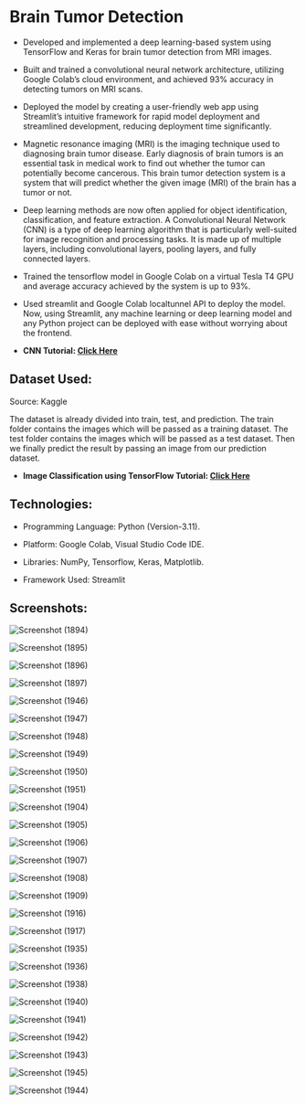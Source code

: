 # Brain Tumor Detection

* Developed and implemented a deep learning-based system using TensorFlow and Keras for brain tumor detection from MRI images.
* Built and trained a convolutional neural network architecture, utilizing Google Colab’s cloud environment, and achieved 93% accuracy in detecting tumors on MRI scans.
* Deployed the model by creating a user-friendly web app using Streamlit’s intuitive framework for rapid model deployment and streamlined development, reducing deployment time significantly.
  
* Magnetic resonance imaging (MRI) is the imaging technique used to diagnosing brain tumor disease. Early diagnosis of brain tumors is an essential task in medical work to find out whether the tumor can potentially become cancerous. This brain tumor detection system is a system that will predict whether the given image (MRI) of the brain has a tumor or not.

* Deep learning methods are now often applied for object identification, classification, and feature extraction. A
Convolutional Neural Network (CNN) is a type of deep learning algorithm that is particularly well-suited for image recognition and
processing tasks. It is made up of multiple layers, including convolutional layers, pooling layers, and fully connected layers.

* Trained the tensorflow model in Google Colab on a virtual Tesla T4 GPU and average accuracy achieved by the system is up to 93%.

* Used streamlit and Google Colab localtunnel API to deploy the model. Now, using Streamlit, any machine learning or deep learning
model and any Python project can be deployed with ease without worrying about the frontend.

* <strong>CNN Tutorial: [Click Here](https://www.simplilearn.com/tutorials/deep-learning-tutorial/convolutional-neural-network)</strong>
<h2>Dataset Used:</h2>
Source: Kaggle

The dataset is already divided into train, test, and prediction. The train folder contains the images which will be passed as a training dataset. The test folder contains the images which will be passed as a test dataset. Then we finally predict the result by passing an image from our prediction dataset.

* <strong>Image Classification using TensorFlow Tutorial: [Click Here](https://www.tensorflow.org/tutorials/images/classification)</strong>

<h2>Technologies:</h2>

*	Programming Language: Python (Version-3.11).

*	Platform: Google Colab, Visual Studio Code IDE.

* Libraries: NumPy, Tensorflow, Keras, Matplotlib.

* Framework Used: Streamlit

<h2>Screenshots:</h2>

![Screenshot (1894)](https://github.com/DebajyotiTalukder2001/ML-Repo/assets/136104351/6ded205f-7f2c-4551-99c8-285100d97d0f)



![Screenshot (1895)](https://github.com/DebajyotiTalukder2001/ML-Repo/assets/136104351/2d6cc73c-cb80-4aa1-b48c-8401b1a9e76b)





![Screenshot (1896)](https://github.com/DebajyotiTalukder2001/ML-Repo/assets/136104351/3a93b08d-b942-4a4c-8853-fe9e38dd5b26)




![Screenshot (1897)](https://github.com/DebajyotiTalukder2001/ML-Repo/assets/136104351/8e9ea3cc-b216-4dbd-a49a-7b023b880f5a)




![Screenshot (1946)](https://github.com/DebajyotiTalukder2001/ML-Repo/assets/136104351/a2a65499-6f30-4214-96d1-cff249542bc5)




![Screenshot (1947)](https://github.com/DebajyotiTalukder2001/ML-Repo/assets/136104351/d7bb42aa-b56d-4562-a7e7-639640cbf76a)



![Screenshot (1948)](https://github.com/DebajyotiTalukder2001/ML-Repo/assets/136104351/d064fc70-6c4d-4b2d-b046-ae96ac71063f)





![Screenshot (1949)](https://github.com/DebajyotiTalukder2001/ML-Repo/assets/136104351/f065cdc4-8b0d-4ecd-bd7f-45764b2a5fb0)




![Screenshot (1950)](https://github.com/DebajyotiTalukder2001/ML-Repo/assets/136104351/1e7a7c70-bc59-490f-bdd2-41c9367d8e17)





![Screenshot (1951)](https://github.com/DebajyotiTalukder2001/ML-Repo/assets/136104351/288c3faa-be83-4be3-bfe7-a870d67294e9)



![Screenshot (1904)](https://github.com/DebajyotiTalukder2001/ML-Repo/assets/136104351/6b746c26-42c2-4ae0-a9e7-741245e82b58)





![Screenshot (1905)](https://github.com/DebajyotiTalukder2001/ML-Repo/assets/136104351/3d5327c6-dced-4799-9952-f98f157076c5)




![Screenshot (1906)](https://github.com/DebajyotiTalukder2001/ML-Repo/assets/136104351/585b57ce-63d3-4d24-bc53-cb7279d8ffa6)





![Screenshot (1907)](https://github.com/DebajyotiTalukder2001/ML-Repo/assets/136104351/ca0c9c13-52c1-48ed-8391-2011df5eb1b9)




![Screenshot (1908)](https://github.com/DebajyotiTalukder2001/ML-Repo/assets/136104351/f25b8862-3840-48e0-a349-a1d32e869f28)




![Screenshot (1909)](https://github.com/DebajyotiTalukder2001/ML-Repo/assets/136104351/93f161fd-8d1d-4bd1-8d2b-d5b979b8d381)


![Screenshot (1916)](https://github.com/DebajyotiTalukder2001/ML-Repo/assets/136104351/0526a4c2-1c4b-490b-b4a1-847194e185cb)




![Screenshot (1917)](https://github.com/DebajyotiTalukder2001/ML-Repo/assets/136104351/dfc5848a-6c1e-4483-9536-13fd96dd996b)





![Screenshot (1935)](https://github.com/DebajyotiTalukder2001/ML-Repo/assets/136104351/55aeb5ef-54bb-4b7d-8471-aefd82413387)




![Screenshot (1936)](https://github.com/DebajyotiTalukder2001/ML-Repo/assets/136104351/85481a4d-94af-430e-bb91-6812f251404d)





![Screenshot (1938)](https://github.com/DebajyotiTalukder2001/ML-Repo/assets/136104351/328e0a36-d8a5-4fde-b2c9-3f0c69779223)





![Screenshot (1940)](https://github.com/DebajyotiTalukder2001/ML-Repo/assets/136104351/1389a784-5b20-4ef2-8310-391c31d5c2f4)




![Screenshot (1941)](https://github.com/DebajyotiTalukder2001/ML-Repo/assets/136104351/c01c2a82-a7ba-481a-828d-7a4e5dbf92eb)





![Screenshot (1942)](https://github.com/DebajyotiTalukder2001/ML-Repo/assets/136104351/69f569b7-ff10-4f4d-9ebd-eeaf2a98317e)





![Screenshot (1943)](https://github.com/DebajyotiTalukder2001/ML-Repo/assets/136104351/67d54cba-8320-4523-b704-e90d69b7a32e)



![Screenshot (1945)](https://github.com/DebajyotiTalukder2001/ML-Repo/assets/136104351/6f09bcf9-eb05-4d32-ad70-544c727c17fa)



![Screenshot (1944)](https://github.com/DebajyotiTalukder2001/ML-Repo/assets/136104351/a7be4b3d-c979-40b0-a82c-04cb0311a95b)










